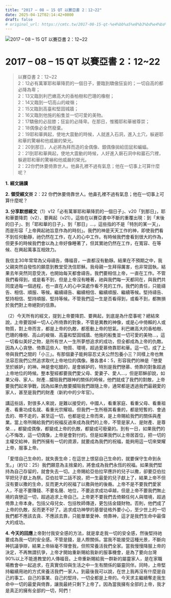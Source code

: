 ```yaml
---
title: "2017 – 08 – 15 QT 以賽亞書 2：12~22"
date: 2025-04-12T02:14:42+0800
draft: false
# original_url: https://cmtc.tw/2017-08-15-qt-%e4%bb%a5%e8%b3%bd%e4%ba%9e%e6%9b%b8-2%ef%bc%9a1222
---
```


![2017 – 08 – 15 QT 以賽亞書 2：12~22](/images/qt.jpg   "2017 – 08 – 15 QT 以賽亞書 2：12~22")

# 2017 – 08 – 15 QT 以賽亞書 2：12~22

> 以賽亞書 2：12~22  
> 2：12必有萬軍耶和華降罰的一個日子，要臨到驕傲狂妄的；一切自高的都必降為卑；  
> 2：13又臨到利巴嫩高大的香柏樹和巴珊的橡樹；  
> 2：14又臨到一切高山的峻嶺；  
> 2：15又臨到高臺和堅固城牆；  
> 2：16又臨到他施的船隻並一切可愛的美物。  
> 2：17驕傲的必屈膝；狂妄的必降卑。在那日，惟獨耶和華被尊崇；  
> 2：18偶像必全然廢棄。  
> 2：19耶和華興起，使地大震動的時候，人就進入石洞，進入土穴，躲避耶和華的驚嚇和他威嚴的榮光。  
> 2：20到那日，人必將為拜而造的金偶像、銀偶像拋給田鼠和蝙蝠。  
> 2：21到耶和華興起，使地大震動的時候，人好進入磐石洞中和巖石穴裡，躲避耶和華的驚嚇和他威嚴的榮光。  
> 2：22你們休要倚靠世人。他鼻孔裡不過有氣息；他在一切事上可算什麼呢？

**1.** **經文誦讀**

**2.** **領受經文**賽 2：22 你們休要倚靠世人。他鼻孔裡不過有氣息；他在一切事上可算什麼呢？

**3. 分享默想經文**（1）v12「必有萬軍耶和華降罰的一個日子」、v20「到那日」，耶和華要降罰（v2）、要興起（v21）。這些在以賽亞書中不斷的重覆出現：到「末後的日子」、到「耶和華的日子」、到「那日」…，這些指的不是「特別的某一天」，而是形容「上帝興起祂旨意作為的時刻」。我們的神是天天工作的神，即使我們看不到任何動靜，祂仍然在工作，在人的心中工作。有時候我們會看到很大的作為，但更多的時候我們會以為上帝好像睡著了，但其實祂仍然在工作，在寬容、在等候、在興起萬事互相效力。

我信主30年常常為父母禱告，傳福音，一直都沒有動靜。結果在不預期之中，我父親突然自發性的願意到教堂受洗信耶穌。我母親一生拜得厲害，也非常固執，結果去年突然同意受洗，也開始每天都會禱告。我們要相信上帝，一直在工作。不管我們看得到，或是看不到，但是上帝沒有睡著，祂與我們每一天都同在，與我們共同度過每一個過程，也一直在人的心中深處作看不見的工作。我們的責任，只能禱告、相信、順服、等候。繼續禱告、繼續相信、繼續順服、繼續等候。堅持禱告、堅持相信、堅持順服、堅持等候。不管我們這一生是否看得到，或看不到，都無損於我們對上帝絕對的信靠。

（2）今天所有的經文，提到上帝要降罰、要興起，到底是為什麼事呢？總結來說，上帝要毀掉一切人心所倚靠的對象，不管是異教的神像，或是心中倚賴的人或物質，對上帝而言，都是上帝的仇敵，都惹動上帝的怒氣。利巴嫩高大的香柏樹、巴珊的橡樹、高山的峻嶺、高臺和堅固城牆、他施的船隻並一切可愛的美物…，這一切看似美好之物，是所有世人一生所夢想追求的成功，但全都成為上帝的仇敵。因為人心貪戀、倚靠這些人、物質、環境，超過愛慕倚靠耶和華。這一切，成了上帝與我們之間的「小三」。有那個妻子能夠容忍丈夫公然包養小三？同樣上帝也無法容忍我們公然追求取代上帝地位的偶像。雅各書4：5，形容我們的神是「戀愛至於嫉妒」的神。神是會吃醋的，是會嫉妒的，特別是我們戀慕、倚靠的對象超過上帝地位的時候。整本聖經都要我們愛父母、愛妻子、愛人…，但是耶穌卻說，如果父母、家人、財產…攔阻我們跟神的關係的時候，他們就成了我們的對敵，上帝要我們起來爭戰，因為如果仇敵要攔阻我們跟隨上帝，通常都是透過我們最親愛的家人，甚至是我們的財產（新約中的少年官）。

講這些話，對很多人來說，是難以接受的，中國人，看重家庭、看重父母、看重祖產、看重功成名就、看重光宗耀祖。但我們一生所極其看重的，都是短暫的、會過去的、帶不走的，甚至這一切，也都是從上帝而來，是上帝賜給我們的關係與產業。當上帝所賜給我們的祝福反過來成為我們的上帝，不管是家人、是財產、是尊榮…，都變成偶像，都變成上帝的仇敵，都變成可廢棄的。到有一日，如果我們的心不悔改，這一切偶像，上帝是會對付的。但是如果我們以上帝居首位，把一切的主權交給神，我們所擁有一切的資源，就要成為我們的祝福，能夠用這一切來榮耀上帝，服事上帝。

「愛惜自己生命的，就失喪生命；在這世上恨惡自己生命的，就要保守生命到永生。」（約12：25）我們願意為主捨棄的，將會成為我們永恆的祝福。如果我們堅持為自己存留的，就會失去一切。上帝賜給亞伯拉罕應許的兒子以撒，卻要亞伯拉罕把兒子獻上為祭。亞伯拉罕二話不說，把一生最愛的兒子獻上了，結果上帝不但沒有要以撒的生命，反而更大的祝福了以撒與他的後裔。上帝不是不要我們愛家人，不是不要賺錢、不要名聲、地位，不要追求成功卓越，但是上帝不要我們無止境的貪戀這一切，超過追求上帝自己。上帝更不要我們去倚頼任何人與環境，超過倚靠上帝本身。包括父母兒女、包括牧師傳道，更包括金錢財物。否則，他們成了上帝的仇敵，反而更不好了。追求成功神學的基督徒格外要小心，至少世上的一切我們都不應該去貪、不應該去靠，只能單單愛神、倚靠神，這才是我們生命中最偉大的成功。

**4. 今天的回應**上帝對付我安全感的方法，就是拿走我一切的安全感，然後堅持祂要成為我一切的安全感。不管是錢，是人際關係。當我不能接受這種光景，不斷向神抗議爭辯，結果上帝絲毫不理會我，但照常養活我們全家。當我慢慢降服上帝的決定，不再無謂抗爭，上帝才開始重新賜給我新的服事機會，是為了要向台灣90%以上不能進教堂的人傳福音。上帝重新賜給我一群新的屬靈家人，是在家職場教會中一起追求，在真實信仰與生活之中一生有關係的屬靈同伴。同時，上帝堅持繼續用祂的方式來養活我們一家人。到最後我可以說，在世上我再沒有什麼是自己的事工、自己的事業、自己的堅持，一切全都是上帝的。今天求主繼續奪走我生命中一切的最愛與倚靠，讓我最終只剩下上帝了。因為當我擁有全部的上帝，我才是真正的擁有全部的一切，阿們！